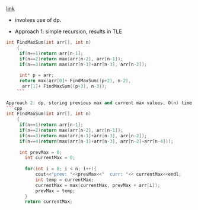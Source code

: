 [link](https://practice.geeksforgeeks.org/problems/stickler-theif-1587115621/1#)
- involves use of dp.



- Approach 1: simple recursion, results in TLE

```cpp
int FindMaxSum(int arr[], int n)
    {
     if(n==1)return arr[n-1];
     if(n==2)return max(arr[n-2], arr[n-1]);
     if(n==3)return max(arr[n-1]+arr[n-3], arr[n-2]);
     
     int* p = arr;
     return max(arr[0]+ FindMaxSum((p+2), n-2),
      arr[1]+ FindMaxSum((p+3), n-3));
    ```
    
Approach 2: dp, storing previous max and current max values, O(n) time complexity.
```cpp
int FindMaxSum(int arr[], int n)
    {
     if(n==1)return arr[n-1];
     if(n==2)return max(arr[n-2], arr[n-1]);
     if(n==3)return max(arr[n-1]+arr[n-3], arr[n-2]);
     if(n==4)return(max(arr[n-1]+arr[n-3], arr[n-2]+arr[n-4]));
     
     int prevMax = 0;
       int currentMax = 0;
       
       for(int i = 0; i < n; i++){
           cout<<"prev: "<<prevMax<<"  curr: "<< currentMax<<endl;
           int temp = currentMax;
           currentMax = max(currentMax, prevMax + arr[i]);
           prevMax = temp;
       }
       return currentMax;
  ```
  
